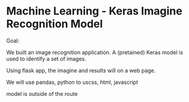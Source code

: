 # Machine Learning - Keras Imagine Recognition Model

Goal:

We built an image recognition application.
A (pretained) Keras model is used to identify a set of images.

Using flask app, the imagine and results will on a web page.

We will use pandas, python to uscss, html, javascript



model is outside of the route


